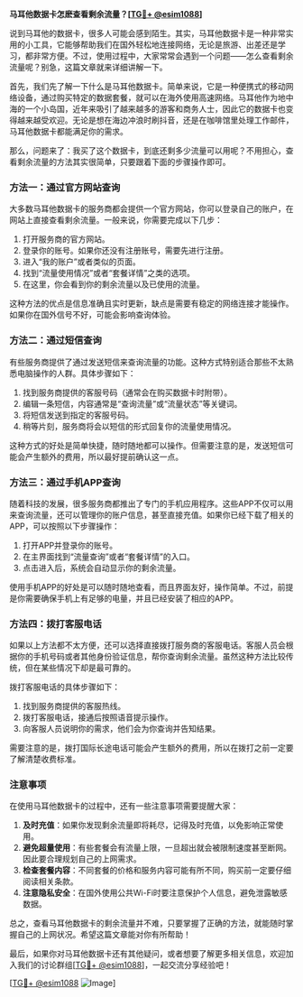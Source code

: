 **马耳他数据卡怎麽查看剩余流量？[[TG💪+ @esim1088](https://t.me/s/esim1088)]**

说到马耳他的数据卡，很多人可能会感到陌生。其实，马耳他数据卡是一种非常实用的小工具，它能够帮助我们在国外轻松地连接网络，无论是旅游、出差还是学习，都非常方便。不过，使用过程中，大家常常会遇到一个问题——怎么查看剩余流量呢？别急，这篇文章就来详细讲解一下。

首先，我们先了解一下什么是马耳他数据卡。简单来说，它是一种便携式的移动网络设备，通过购买特定的数据套餐，就可以在海外使用高速网络。马耳他作为地中海的一个小岛国，近年来吸引了越来越多的游客和商务人士，因此它的数据卡也变得越来越受欢迎。无论是想在海边冲浪时刷抖音，还是在咖啡馆里处理工作邮件，马耳他数据卡都能满足你的需求。

那么，问题来了：我买了这个数据卡，到底还剩多少流量可以用呢？不用担心，查看剩余流量的方法其实很简单，只要跟着下面的步骤操作即可。

### 方法一：通过官方网站查询

大多数马耳他数据卡的服务商都会提供一个官方网站，你可以登录自己的账户，在网站上直接查看剩余流量。一般来说，你需要完成以下几步：

1. 打开服务商的官方网站。
2. 登录你的账号。如果你还没有注册账号，需要先进行注册。
3. 进入“我的账户”或者类似的页面。
4. 找到“流量使用情况”或者“套餐详情”之类的选项。
5. 在这里，你会看到你的剩余流量以及已使用的流量。

这种方法的优点是信息准确且实时更新，缺点是需要有稳定的网络连接才能操作。如果你在国外信号不好，可能会影响查询体验。

### 方法二：通过短信查询

有些服务商提供了通过发送短信来查询流量的功能。这种方式特别适合那些不太熟悉电脑操作的人群。具体步骤如下：

1. 找到服务商提供的客服号码（通常会在购买数据卡时附带）。
2. 编辑一条短信，内容通常是“查询流量”或“流量状态”等关键词。
3. 将短信发送到指定的客服号码。
4. 稍等片刻，服务商将会以短信的形式回复你的流量使用情况。

这种方式的好处是简单快捷，随时随地都可以操作。但需要注意的是，发送短信可能会产生额外的费用，所以最好提前确认这一点。

### 方法三：通过手机APP查询

随着科技的发展，很多服务商都推出了专门的手机应用程序。这些APP不仅可以用来查询流量，还可以管理你的账户信息，甚至直接充值。如果你已经下载了相关的APP，可以按照以下步骤操作：

1. 打开APP并登录你的账号。
2. 在主界面找到“流量查询”或者“套餐详情”的入口。
3. 点击进入后，系统会自动显示你的剩余流量。

使用手机APP的好处是可以随时随地查看，而且界面友好，操作简单。不过，前提是你需要确保手机上有足够的电量，并且已经安装了相应的APP。

### 方法四：拨打客服电话

如果以上方法都不太方便，还可以选择直接拨打服务商的客服电话。客服人员会根据你的手机号码或者其他身份验证信息，帮你查询剩余流量。虽然这种方法比较传统，但在某些情况下却是最可靠的。

拨打客服电话的具体步骤如下：

1. 找到服务商提供的客服热线。
2. 拨打客服电话，接通后按照语音提示操作。
3. 向客服人员说明你的需求，他们会为你查询并告知结果。

需要注意的是，拨打国际长途电话可能会产生额外的费用，所以在拨打之前一定要了解清楚收费标准。

### 注意事项

在使用马耳他数据卡的过程中，还有一些注意事项需要提醒大家：

1. **及时充值**：如果你发现剩余流量即将耗尽，记得及时充值，以免影响正常使用。
2. **避免超量使用**：有些套餐会有流量上限，一旦超出就会被限制速度甚至断网。因此要合理规划自己的上网需求。
3. **检查套餐内容**：不同套餐的价格和服务内容可能有所不同，购买前一定要仔细阅读相关条款。
4. **注意隐私安全**：在国外使用公共Wi-Fi时要注意保护个人信息，避免泄露敏感数据。

总之，查看马耳他数据卡的剩余流量并不难，只要掌握了正确的方法，就能随时掌握自己的上网状况。希望这篇文章能对你有所帮助！

最后，如果你对马耳他数据卡还有其他疑问，或者想要了解更多相关信息，欢迎加入我们的讨论群组[[TG💪+ @esim1088](https://t.me/s/esim1088)]，一起交流分享经验吧！

[[TG💪+ @esim1088](https://t.me/s/esim1088) ![Image](https://i.postimg.cc/4NQfJmqS/Snipaste-2025-05-13-00-14-12.png)]